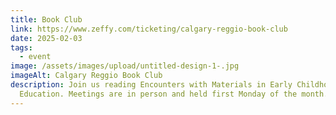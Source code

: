 ```yaml
---
title: Book Club
link: https://www.zeffy.com/ticketing/calgary-reggio-book-club
date: 2025-02-03
tags:
  - event
image: /assets/images/upload/untitled-design-1-.jpg
imageAlt: Calgary Reggio Book Club
description: Join us reading Encounters with Materials in Early Childhood
  Education. Meetings are in person and held first Monday of the month.
---
```

